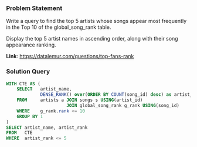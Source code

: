 ### Problem Statement

Write a query to find the top 5 artists whose songs appear most frequently in the Top 10 of the global_song_rank table. 

Display the top 5 artist names in ascending order, along with their song appearance ranking.

**Link**: https://datalemur.com/questions/top-fans-rank 


### Solution Query

```sql
WITH CTE AS (
    SELECT   artist_name, 
             DENSE_RANK() over(ORDER BY COUNT(song_id) desc) as artist_rank 
    FROM     artists a JOIN songs s USING(artist_id)
                       JOIN global_song_rank g_rank USING(song_id)
    WHERE    g_rank.rank <= 10
    GROUP BY 1
)
SELECT artist_name, artist_rank
FROM   CTE
WHERE  artist_rank <= 5
```
